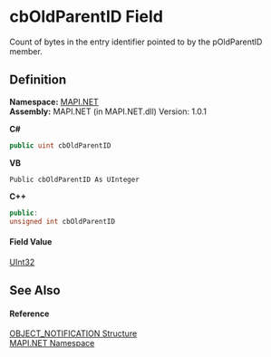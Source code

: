 # cbOldParentID Field


Count of bytes in the entry identifier pointed to by the pOldParentID member.



## Definition
**Namespace:** <a href="N_MAPI_NET.md">MAPI.NET</a>  
**Assembly:** MAPI.NET (in MAPI.NET.dll) Version: 1.0.1

**C#**
``` C#
public uint cbOldParentID
```
**VB**
``` VB
Public cbOldParentID As UInteger
```
**C++**
``` C++
public:
unsigned int cbOldParentID
```



#### Field Value
<a href="https://learn.microsoft.com/dotnet/api/system.uint32" target="_blank" rel="noopener noreferrer">UInt32</a>

## See Also


#### Reference
<a href="T_MAPI_NET_OBJECT_NOTIFICATION.md">OBJECT_NOTIFICATION Structure</a>  
<a href="N_MAPI_NET.md">MAPI.NET Namespace</a>  
